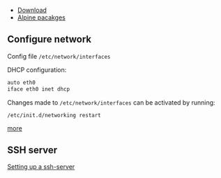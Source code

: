 * [Download](https://alpinelinux.org/downloads/)
* [Alpine pacakges](https://pkgs.alpinelinux.org/packages)

## Configure network

Config file `/etc/network/interfaces`

DHCP configuration:
```bash
auto eth0
iface eth0 inet dhcp
```

Changes made to `/etc/network/interfaces` can be activated by running:
```
/etc/init.d/networking restart
```

[more](https://wiki.alpinelinux.org/wiki/Configure_Networking)

## SSH server

[Setting up a ssh-server](https://wiki.alpinelinux.org/wiki/Setting_up_a_ssh-server)